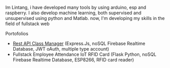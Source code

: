 Im Lintang, i have developed many tools by using arduino, esp and raspberry. I also develop machine learning, both supervised and unsupervised using python and Matlab. now, I'm developing my skills in the field of fullstack web

Portofolios
- <a href="https://github.com/lintabong/Class-Manager-ExpressJS">Rest API Class Manager</a> (Express.Js, noSQL Firebase Realtime Database, JWT oAuth, multiple type account)
- Fullstack Employee Attendance IoT RFID Card (Flask Python, noSQL Firebase Realtime Database, ESP8266, RFID card reader)

<!---
lintabong/lintabong is a ✨ special ✨ repository because its `README.md` (this file) appears on your GitHub profile.
You can click the Preview link to take a look at your changes.
--->
